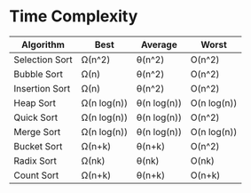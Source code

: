 # Time Complexity

| Algorithm      | Best        | Average     | Worst       |
| -------------- | ----------- | ----------- | ----------- |
| Selection Sort | Ω(n^2)      | θ(n^2)      | O(n^2)      |
| Bubble Sort    | Ω(n)        | θ(n^2)      | O(n^2)      |
| Insertion Sort | Ω(n)        | θ(n^2)      | O(n^2)      |
| Heap Sort      | Ω(n log(n)) | θ(n log(n)) | O(n log(n)) |
| Quick Sort     | Ω(n log(n)) | θ(n log(n)) | O(n^2)      |
| Merge Sort     | Ω(n log(n)) | θ(n log(n)) | O(n log(n)) |
| Bucket Sort    | Ω(n+k)      | θ(n+k)      | O(n^2)      |
| Radix Sort     | Ω(nk)       | θ(nk)       | O(nk)       |
| Count Sort     | Ω(n+k)      | θ(n+k)      | O(n+k)      |
